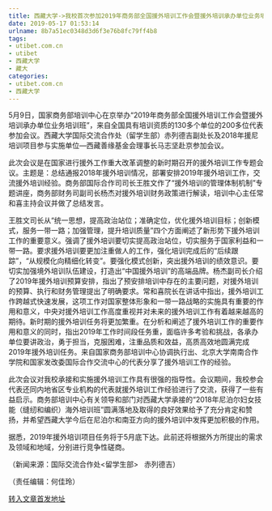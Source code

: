 ```yaml
---
title: 西藏大学->我校首次参加2019年商务部全国援外培训工作会暨援外培训承办单位业务培训班 | utibet.com.cn
date: 2019-05-17 01:53:14
urlname: 8b7a51ec0348d3d6f3e76b8fc79ff4b8
tags: 
- utibet.com.cn
- utibet
- 西藏大学
- 藏大
categories:
- utibet.com.cn
- 西藏大学
---
```



5月9日，国家商务部培训中心在京举办“2019年商务部全国援外培训工作会暨援外培训承办单位业务培训班”，来自全国具有培训资质的130多个单位的200多位代表参加会议。西藏大学国际交流合作处（留学生部）赤列德吉副处长及2018年援尼培训项目参与实施单位—西藏善缘基金会理事长马志坚赴京参加会议。

此次会议是在国家进行援外工作重大改革调整的新时期召开的援外培训工作专题会议。主题是：总结通报2018年援外培训情况，部署安排2019年援外培训工作，交流援外培训经验。商务部国际合作司司长王胜文作了“援外培训的管理体制机制”专题讲座，商务部财务司副司长杨杰对援外培训财务政策进行解读，培训中心主任常和喜主持会议并做了总结发言。

王胜文司长从“统一思想，提高政治站位；准确定位，优化援外培训目标；创新模式，服务一带一路；加强管理，提升培训质量”四个方面阐述了新形势下援外培训工作的重要意义。强调了援外培训要切实提高政治站位，切实服务于国家利益和一带一路。要求援外培训要更加注重做人的工作，强化培训完成后的“后续跟踪”，“从规模化向精细化转变”。要强化模式创新，突出援外培训的绩效意识。要切实加强境外培训队伍建设，打造出“中国援外培训”的高端品牌。杨杰副司长介绍了2019年援外培训预算安排，指出了预安排培训中存在的主要问题，对援外培训的预算、执行和财务管理提出了明确要求。常和喜院长在讲话中指出，援外培训工作跨越式快速发展，这项工作对国家整体形象和一带一路战略的实施具有重要的作用和意义，中央对援外培训工作高度重视并对未来的援外培训工作有着越来越高的期待。新时期的援外培训任务将更加繁重。在分析和阐述了援外培训工作的重要作用和意义的同时，指出2019年工作时间段任务重，面临许多考验和挑战，各承办单位要讲政治，勇于担当，克服困难，注重品质和效益，高质高效地圆满完成2019年援外培训任务。来自国家商务部培训中心协调执行出、北京大学南南合作学院和国家发改委国际合作交流中心的代表分享了援外培训工作的经验。

此次会议对我校承接和实施援外培训工作具有很强的指导性。会议期间，我校参会代表还同内地省区专业机构的代表就援外培训工作经验进行了交流，获得了一些有益启示。商务部培训中心有关领导和部门对西藏大学承接的“2018年尼泊尔妇女技能（缝纫和编织）海外培训班”圆满落地及取得的良好效果给予了充分肯定和赞扬，并希望西藏大学今后在尼泊尔和南亚方向的援外培训中发挥更加积极的作用。

据悉，2019年援外培训项目任务将于5月底下达。此前还将根据外方所提出的需求及领域和地域，分别进行竞争性磋商。

（新闻来源：国际交流合作处<留学生部>   赤列德吉）

（责任编辑：何佳玲）





[转入文章首发地址](http://www.utibet.edu.cn/news/article_3_5_14945.html)